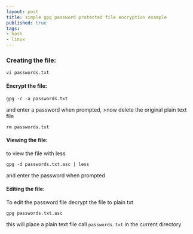```yaml
---
layout: post
title: simple gpg password protected file encryption example
published: true
tags: 
- bash
- linux
---
```

### Creating the file:

    vi passwords.txt

#### Encrypt the file:

    gpg -c -a passwords.txt

and enter a password when prompted, >now delete the original plain text file

    rm passwords.txt
    
#### Viewing the file:

to view the file with less

    gpg -d passwords.txt.asc | less

and enter the password when prompted

#### Editing the file:

To edit the password file decrypt the file to plain txt

    gpg passwords.txt.asc

this will place a plain text file call `passwords.txt` in the current directory
